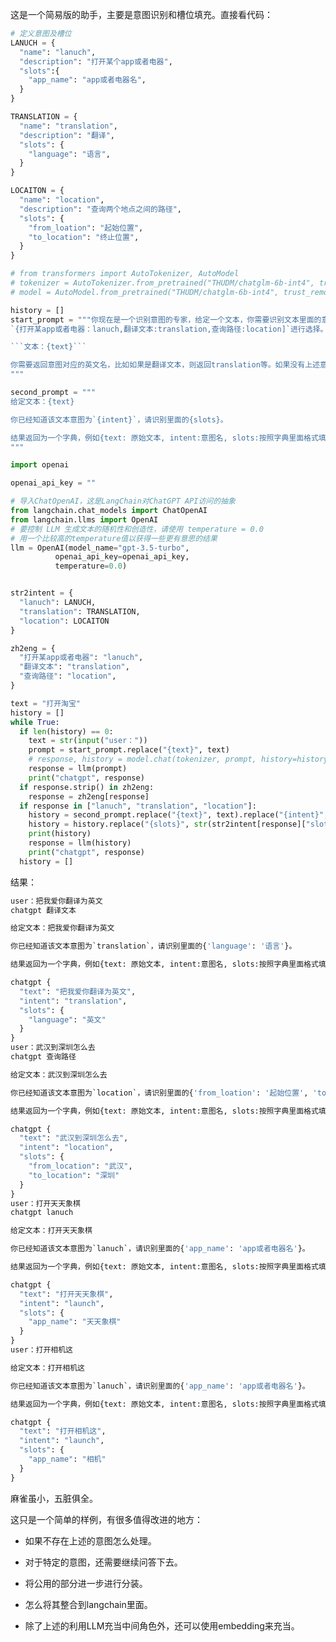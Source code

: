 这是一个简易版的助手，主要是意图识别和槽位填充。直接看代码：

```python
# 定义意图及槽位
LANUCH = {
  "name": "lanuch",
  "description": "打开某个app或者电器",
  "slots":{
    "app_name": "app或者电器名",
  }
}

TRANSLATION = {
  "name": "translation",
  "description": "翻译",
  "slots": {
    "language": "语言",
  }
}

LOCAITON = {
  "name": "location",
  "description": "查询两个地点之间的路径",
  "slots": {
    "from_loation": "起始位置",
    "to_location": "终止位置",
  }
}

# from transformers import AutoTokenizer, AutoModel
# tokenizer = AutoTokenizer.from_pretrained("THUDM/chatglm-6b-int4", trust_remote_code=True)
# model = AutoModel.from_pretrained("THUDM/chatglm-6b-int4", trust_remote_code=True).half().cuda()

history = []
start_prompt = """你现在是一个识别意图的专家，给定一个文本，你需要识别文本里面的意图，请从
`{打开某app或者电器：lanuch,翻译文本:translation,查询路径:location]`进行选择。

```文本：{text}```

你需要返回意图对应的英文名，比如如果是翻译文本，则返回translation等。如果没有上述意图，则回答无。
"""

second_prompt = """
给定文本：{text}

你已经知道该文本意图为`{intent}`，请识别里面的{slots}。

结果返回为一个字典，例如{text: 原始文本, intent:意图名, slots:按照字典里面格式填充值}。
"""

import openai

openai_api_key = ""

# 导入ChatOpenAI，这是LangChain对ChatGPT API访问的抽象
from langchain.chat_models import ChatOpenAI
from langchain.llms import OpenAI
# 要控制 LLM 生成文本的随机性和创造性，请使用 temperature = 0.0
# 用一个比较高的temperature值以获得一些更有意思的结果
llm = OpenAI(model_name="gpt-3.5-turbo",
          openai_api_key=openai_api_key,
          temperature=0.0)


str2intent = {
  "lanuch": LANUCH,
  "translation": TRANSLATION,
  "location": LOCAITON
}

zh2eng = {
  "打开某app或者电器": "lanuch",
  "翻译文本": "translation",
  "查询路径": "location",
}

text = "打开淘宝"
history = []
while True:
  if len(history) == 0:
    text = str(input("user："))
    prompt = start_prompt.replace("{text}", text)
    # response, history = model.chat(tokenizer, prompt, history=history)
    response = llm(prompt)
    print("chatgpt", response)
  if response.strip() in zh2eng:
    response = zh2eng[response]
  if response in ["lanuch", "translation", "location"]:
    history = second_prompt.replace("{text}", text).replace("{intent}", response)
    history = history.replace("{slots}", str(str2intent[response]["slots"]))
    print(history)
    response = llm(history)
    print("chatgpt", response)
  history = []

```

结果：

```python
user：把我爱你翻译为英文
chatgpt 翻译文本

给定文本：把我爱你翻译为英文

你已经知道该文本意图为`translation`，请识别里面的{'language': '语言'}。

结果返回为一个字典，例如{text: 原始文本, intent:意图名, slots:按照字典里面格式填充值}。

chatgpt {
  "text": "把我爱你翻译为英文",
  "intent": "translation",
  "slots": {
    "language": "英文"
  }
}
user：武汉到深圳怎么去
chatgpt 查询路径

给定文本：武汉到深圳怎么去

你已经知道该文本意图为`location`，请识别里面的{'from_loation': '起始位置', 'to_location': '终止位置'}。

结果返回为一个字典，例如{text: 原始文本, intent:意图名, slots:按照字典里面格式填充值}。

chatgpt {
  "text": "武汉到深圳怎么去",
  "intent": "location",
  "slots": {
    "from_location": "武汉",
    "to_location": "深圳"
  }
}
user：打开天天象棋
chatgpt lanuch

给定文本：打开天天象棋

你已经知道该文本意图为`lanuch`，请识别里面的{'app_name': 'app或者电器名'}。

结果返回为一个字典，例如{text: 原始文本, intent:意图名, slots:按照字典里面格式填充值}。

chatgpt {
  "text": "打开天天象棋",
  "intent": "launch",
  "slots": {
    "app_name": "天天象棋"
  }
}
user：打开相机这

给定文本：打开相机这

你已经知道该文本意图为`lanuch`，请识别里面的{'app_name': 'app或者电器名'}。

结果返回为一个字典，例如{text: 原始文本, intent:意图名, slots:按照字典里面格式填充值}。

chatgpt {
  "text": "打开相机这",
  "intent": "launch",
  "slots": {
    "app_name": "相机"
  }
}
```

麻雀虽小，五脏俱全。

这只是一个简单的样例，有很多值得改进的地方：

- 如果不存在上述的意图怎么处理。
- 对于特定的意图，还需要继续问答下去。
- 将公用的部分进一步进行分装。
- 怎么将其整合到langchain里面。

- 除了上述的利用LLM充当中间角色外，还可以使用embedding来充当。